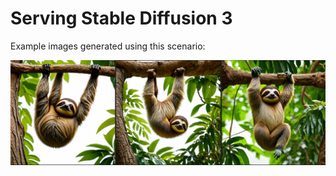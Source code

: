 # Serving Stable Diffusion 3

Example images generated using this scenario:

![sloths-sd3.png](..%2Fdoc-assets%2Fsloths-sd3.png)